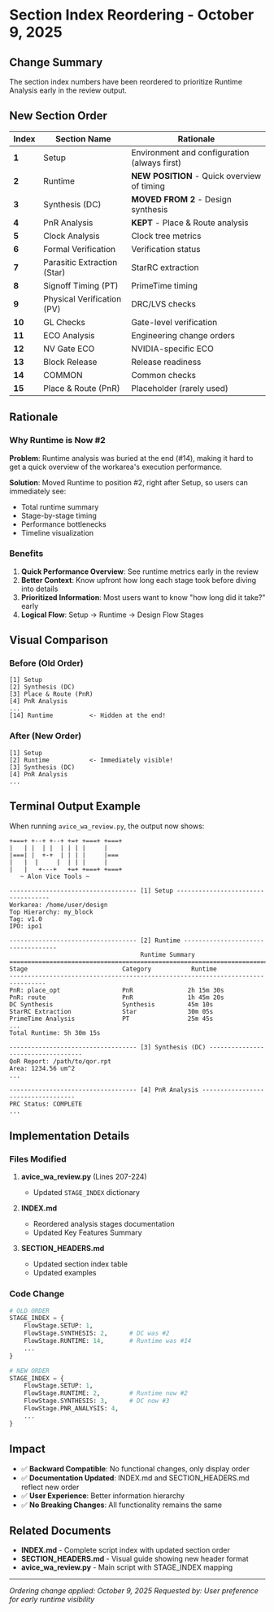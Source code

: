 # Section Index Reordering - October 9, 2025

## Change Summary

The section index numbers have been reordered to prioritize Runtime Analysis early in the review output.

## New Section Order

| Index | Section Name                        | Rationale                                      |
|-------|-------------------------------------|------------------------------------------------|
| **1** | Setup                               | Environment and configuration (always first)   |
| **2** | Runtime                             | **NEW POSITION** - Quick overview of timing    |
| **3** | Synthesis (DC)                      | **MOVED FROM 2** - Design synthesis            |
| **4** | PnR Analysis                        | **KEPT** - Place & Route analysis              |
| **5** | Clock Analysis                      | Clock tree metrics                             |
| **6** | Formal Verification                 | Verification status                            |
| **7** | Parasitic Extraction (Star)         | StarRC extraction                              |
| **8** | Signoff Timing (PT)                 | PrimeTime timing                               |
| **9** | Physical Verification (PV)          | DRC/LVS checks                                 |
| **10** | GL Checks                          | Gate-level verification                        |
| **11** | ECO Analysis                       | Engineering change orders                      |
| **12** | NV Gate ECO                        | NVIDIA-specific ECO                            |
| **13** | Block Release                      | Release readiness                              |
| **14** | COMMON                             | Common checks                                  |
| **15** | Place & Route (PnR)                | Placeholder (rarely used)                      |

## Rationale

### Why Runtime is Now #2

**Problem**: Runtime analysis was buried at the end (#14), making it hard to get a quick overview of the workarea's execution performance.

**Solution**: Moved Runtime to position #2, right after Setup, so users can immediately see:
- Total runtime summary
- Stage-by-stage timing
- Performance bottlenecks
- Timeline visualization

### Benefits

1. **Quick Performance Overview**: See runtime metrics early in the review
2. **Better Context**: Know upfront how long each stage took before diving into details
3. **Prioritized Information**: Most users want to know "how long did it take?" early
4. **Logical Flow**: Setup → Runtime → Design Flow Stages

## Visual Comparison

### Before (Old Order)
```
[1] Setup
[2] Synthesis (DC)
[3] Place & Route (PnR)
[4] PnR Analysis
...
[14] Runtime          <- Hidden at the end!
```

### After (New Order)
```
[1] Setup
[2] Runtime           <- Immediately visible!
[3] Synthesis (DC)
[4] PnR Analysis
...
```

## Terminal Output Example

When running `avice_wa_review.py`, the output now shows:

```
+===+ +--+ +--+ +=+ +===+ +===+
|   | |  | |  | | | |     |    
|===| |  +-+  | | | |     |=== 
|   |  |     |  | | |     |    
|   |   +---+   +=+ +===+ +===+
   ~ Alon Vice Tools ~

----------------------------------- [1] Setup -----------------------------------
Workarea: /home/user/design
Top Hierarchy: my_block
Tag: v1.0
IPO: ipo1

----------------------------------- [2] Runtime -----------------------------------
                                    Runtime Summary                              
================================================================================
Stage                          Category           Runtime        
--------------------------------------------------------------------------------
PnR: place_opt                 PnR               2h 15m 30s     
PnR: route                     PnR               1h 45m 20s     
DC Synthesis                   Synthesis         45m 10s        
StarRC Extraction              Star              30m 05s        
PrimeTime Analysis             PT                25m 45s        
...
Total Runtime: 5h 30m 15s

----------------------------------- [3] Synthesis (DC) -----------------------------------
QoR Report: /path/to/qor.rpt
Area: 1234.56 um^2
...

----------------------------------- [4] PnR Analysis -----------------------------------
PRC Status: COMPLETE
...
```

## Implementation Details

### Files Modified
1. **avice_wa_review.py** (Lines 207-224)
   - Updated `STAGE_INDEX` dictionary

2. **INDEX.md**
   - Reordered analysis stages documentation
   - Updated Key Features Summary

3. **SECTION_HEADERS.md**
   - Updated section index table
   - Updated examples

### Code Change

```python
# OLD ORDER
STAGE_INDEX = {
    FlowStage.SETUP: 1,
    FlowStage.SYNTHESIS: 2,      # DC was #2
    FlowStage.RUNTIME: 14,       # Runtime was #14
    ...
}

# NEW ORDER
STAGE_INDEX = {
    FlowStage.SETUP: 1,
    FlowStage.RUNTIME: 2,        # Runtime now #2
    FlowStage.SYNTHESIS: 3,      # DC now #3
    FlowStage.PNR_ANALYSIS: 4,
    ...
}
```

## Impact

- ✅ **Backward Compatible**: No functional changes, only display order
- ✅ **Documentation Updated**: INDEX.md and SECTION_HEADERS.md reflect new order
- ✅ **User Experience**: Better information hierarchy
- ✅ **No Breaking Changes**: All functionality remains the same

## Related Documents

- **INDEX.md** - Complete script index with updated section order
- **SECTION_HEADERS.md** - Visual guide showing new header format
- **avice_wa_review.py** - Main script with STAGE_INDEX mapping

---

*Ordering change applied: October 9, 2025*
*Requested by: User preference for early runtime visibility*


